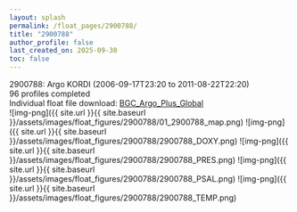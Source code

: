```yaml
---
layout: splash
permalink: /float_pages/2900788/
title: "2900788"
author_profile: false
last_created_on: 2025-09-30
toc: false
---
```

 
2900788: Argo KORDI (2006-09-17T23:20 to 2011-08-22T22:20)\
96 profiles completed\
Individual float file download: [BGC_Argo_Plus_Global](https://ftp.soest.hawaii.edu/bgc_argo_plus/Individual_Floats/outliers_removed/2900788_Sprof_processed.nc)\
![img-png]({{ site.url }}{{ site.baseurl }}/assets/images/float_figures/2900788/01_2900788_map.png)
![img-png]({{ site.url }}{{ site.baseurl }}/assets/images/float_figures/2900788/2900788_DOXY.png)
![img-png]({{ site.url }}{{ site.baseurl }}/assets/images/float_figures/2900788/2900788_PRES.png)
![img-png]({{ site.url }}{{ site.baseurl }}/assets/images/float_figures/2900788/2900788_PSAL.png)
![img-png]({{ site.url }}{{ site.baseurl }}/assets/images/float_figures/2900788/2900788_TEMP.png)
